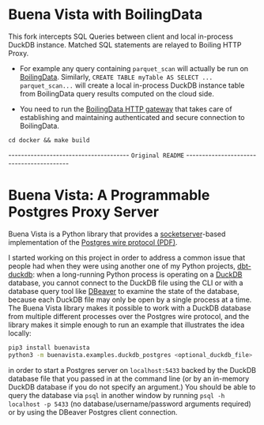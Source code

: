 # Buena Vista with BoilingData

This fork intercepts SQL Queries between client and local in-process DuckDB instance. Matched SQL statements are relayed to Boiling HTTP Proxy.

- For example any query containing `parquet_scan` will actually be run on [BoilingData](https://www.boilingdata.com/). Similarly, `CREATE TABLE myTable AS SELECT ... parquet_scan...` will create a local in-process DuckDB instance table from BoilingData query results computed on the cloud side.

- You need to run the [BoilingData HTTP gateway](https://github.com/boilingdata/boilingdata-http-gw) that takes care of establishing and maintaining authenticated and secure connection to BoilingData.

```shell
cd docker && make build
```

-------------------------------------- `Original README` -----------------------------------------

# Buena Vista: A Programmable Postgres Proxy Server

Buena Vista is a Python library that provides a [socketserver](https://docs.python.org/3/library/socketserver.html)-based implementation
of the [Postgres wire protocol (PDF)](https://beta.pgcon.org/2014/schedule/attachments/330_postgres-for-the-wire.pdf).

I started working on this project in order to address a common issue that people had when they were using another
one of my Python projects, [dbt-duckdb](https://github.com/jwills/dbt-duckdb): when a long-running Python process
is operating on a [DuckDB](http://duckdb.org) database, you cannot connect to the DuckDB file using the CLI or
with a database query tool like [DBeaver](https://dbeaver.io/) to examine the state of the database, because each DuckDB file
may only be open by a single process at a time. The Buena Vista library makes it possible to work with a DuckDB database
from multiple different processes over the Postgres wire protocol, and the library makes it simple enough to run an example
that illustrates the idea locally:

```sh
pip3 install buenavista
python3 -m buenavista.examples.duckdb_postgres <optional_duckdb_file>
```

in order to start a Postgres server on `localhost:5433` backed by the DuckDB database file that you passed in at the command line
(or by an in-memory DuckDB database if you do not specify an argument.) You should be able to query the database via `psql` in
another window by running `psql -h localhost -p 5433` (no database/username/password arguments required) or by using the DBeaver
Postgres client connection.
